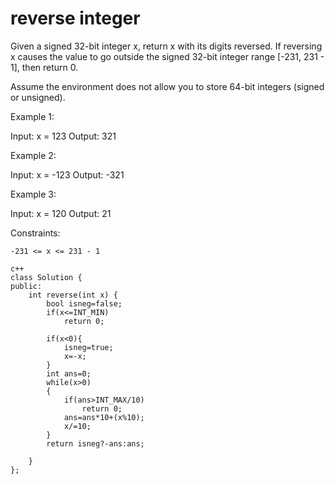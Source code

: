 # reverse integer
Given a signed 32-bit integer x, return x with its digits reversed. If reversing x causes the value to go outside the signed 32-bit integer range [-231, 231 - 1], then return 0.

Assume the environment does not allow you to store 64-bit integers (signed or unsigned).

 

Example 1:

Input: x = 123
Output: 321

Example 2:

Input: x = -123
Output: -321

Example 3:

Input: x = 120
Output: 21

 

Constraints:

    -231 <= x <= 231 - 1

```
c++
class Solution {
public:
    int reverse(int x) {
        bool isneg=false;
        if(x<=INT_MIN)
            return 0;
        
        if(x<0){
            isneg=true;
            x=-x;
        }   
        int ans=0;
        while(x>0)
        {
            if(ans>INT_MAX/10)
                return 0;
            ans=ans*10+(x%10);
            x/=10;
        }
        return isneg?-ans:ans;
        
    }
};
```
